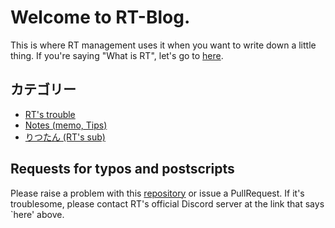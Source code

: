 # Welcome to RT-Blog.
This is where RT management uses it when you want to write down a little thing.
If you're saying "What is RT", let's go to [here](https://rt-bot.com/).

## カテゴリー
* [RT's trouble](/trouble)
* [Notes (memo, Tips)](/en/notes)
* [りつたん (RT's sub)](/rt-chan)

## Requests for typos and postscripts
Please raise a problem with this [repository](https://github.com/RT-Team/RT-Team.github.io) or issue a PullRequest.
If it's troublesome, please contact RT's official Discord server at the link that says `here' above.
